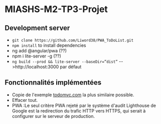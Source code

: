 # MIASHS-M2-TP3-Projet

## Development server

+ `git clone https://github.com/Liword38/PWA_ToDoList.git`
+ `npm install` to install dependencies
+ ng add @angular/pwa 	(??)
+ npm i lite-server -g               (??)
+ `ng build --prod && lite-server --baseDir=”dist”`   -->http://localhost:3000  par défaut

## Fonctionnalités implémentées

+ Copie de l'exemple [todomvc.com](http://todomvc.com/examples/vanillajs/#/ "http://todomvc.com/examples/vanillajs/#/") la plus similaire possible.
+ Effacer tout.
+ PWA :Le seul critère PWA rejeté par le système d'audit Lighthouse de Google est la redirection du trafic HTTP vers HTTPS, qui serait à configurer sur le serveur de production.

